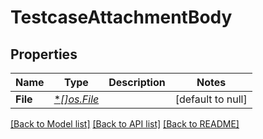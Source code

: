 # TestcaseAttachmentBody

## Properties
Name | Type | Description | Notes
------------ | ------------- | ------------- | -------------
**File** | [**[]*os.File**](*os.File.md) |  | [default to null]

[[Back to Model list]](../README.md#documentation-for-models) [[Back to API list]](../README.md#documentation-for-api-endpoints) [[Back to README]](../README.md)

